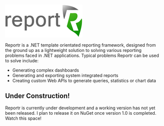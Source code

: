 ![Alt text](Logo.png "Reportr")

Reportr is a .NET template orientated reporting framework, designed from the ground up as a lightweight solution to solving various reporting problems faced in .NET applications. Typical problems Reportr can be used to solve include:

- Generating complex dashboards
- Generating and exporting system integrated reports
- Creating custom Web APIs to generate queries, statistics or chart data

## Under Construction!
Reportr is currently under development and a working version has not yet been released. I plan to release it on NuGet once version 1.0 is completed. Watch this space!
